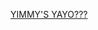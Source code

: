 ---
layout: post
wordpress_id: 1260
wordpress_url: http://noesbueno.com/archives/1260
date: '2011-10-03 13:02:55 -0500'
date_gmt: '2011-10-03 18:02:55 -0500'
body: |
  <p><a href="http://ffffound.com/image/911084faa9e4081d7d334b4797078171b930a4ef">YIMMY'S YAYO???</a></p>
---